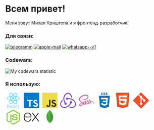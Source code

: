 # Всем привет!
Меня зовут Михал Криштопа и я фронтенд-разработчик!

### Для связи:
  
  [<img width="36" height="36" src="https://img.icons8.com/external-tal-revivo-filled-tal-revivo/24/external-new-message-delivery-email-filled-tal-revivo.png" alt="telegramm">](https://t.me/Mikhail_krishtopa)
  [<img width="36" height="36" src="https://img.icons8.com/color/48/apple-mail.png" alt="apple-mail">](mailto:m.a.krishtopa@yandex.ru)
  [<img width="48" height="48" src="https://img.icons8.com/color/48/whatsapp--v1.png" alt="whatsapp--v1">](https://wa.me/79060868857)
  

### Codewars:
![My codewars statistic](https://www.codewars.com/users/MickKrishtopa/badges/large)

### Я использую:
<div display='flex' gap='100px'>
  <img src="https://github.com/devicons/devicon/blob/master/icons/react/react-original-wordmark.svg" title="React" alt="React" width="50" height="50"/>&nbsp;
  <img src="https://github.com/devicons/devicon/blob/master/icons/typescript/typescript-original.svg" title="Typescript" alt="Typescript" width="50" height="50"/>&nbsp;
  <img src="https://github.com/devicons/devicon/blob/master/icons/javascript/javascript-original.svg" title="JavaScript" alt="JavaScript" width="50" height="50"/>&nbsp;
  <img src="https://github.com/devicons/devicon/blob/master/icons/redux/redux-original.svg" title="Redux" alt="Redux" width="50" height="50"/>&nbsp;
  <img src="https://github.com/devicons/devicon/blob/master/icons/sass/sass-original.svg" title="Sass" alt="Sass" width="50" height="50"/>&nbsp;
  <img src="https://github.com/devicons/devicon/blob/master/icons/css3/css3-plain-wordmark.svg"  title="CSS3" alt="CSS" width="50" height="50"/>&nbsp;
  <img src="https://github.com/devicons/devicon/blob/master/icons/html5/html5-original.svg" title="HTML5" alt="HTML5" width="50" height="50"/>&nbsp;
  <img src="https://github.com/devicons/devicon/blob/master/icons/git/git-original.svg" title="Git" alt="Git" width="50" height="50"/>&nbsp;
  <img src="https://github.com/devicons/devicon/blob/master/icons/nodejs/nodejs-original.svg" title="NodeJS" alt="NodeJS" width="50" height="50"/>&nbsp;
  <img src="https://github.com/devicons/devicon/blob/master/icons/express/express-original.svg" title="express" alt="express" width="50" height="50"/>&nbsp;
  <img src="https://github.com/devicons/devicon/blob/master/icons/mongodb/mongodb-original.svg" title="mongodb" alt="mongodb" width="50" height="50"/>&nbsp;
</div>

